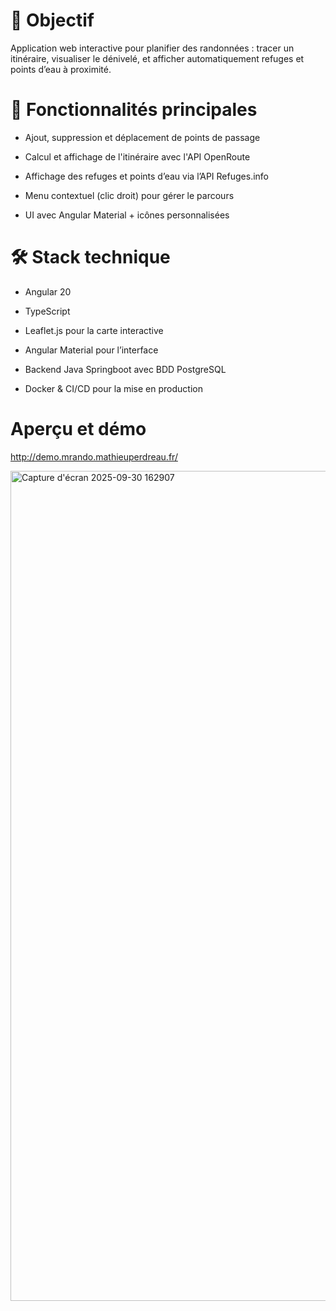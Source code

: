 # 🎯 Objectif

Application web interactive pour planifier des randonnées : tracer un itinéraire, visualiser le dénivelé, et afficher automatiquement refuges et points d’eau à proximité.

# 🚀 Fonctionnalités principales

- Ajout, suppression et déplacement de points de passage

- Calcul et affichage de l'itinéraire avec l'API OpenRoute

- Affichage des refuges et points d’eau via l’API Refuges.info

- Menu contextuel (clic droit) pour gérer le parcours

- UI avec Angular Material + icônes personnalisées

# 🛠️ Stack technique

- Angular 20

- TypeScript

- Leaflet.js pour la carte interactive

- Angular Material pour l’interface

- Backend Java Springboot avec BDD PostgreSQL

- Docker & CI/CD pour la mise en production

# Aperçu et démo

http://demo.mrando.mathieuperdreau.fr/

<img width="2531" height="1328" alt="Capture d'écran 2025-09-30 162907" src="https://github.com/user-attachments/assets/678a5b9a-c4b1-4bd2-b726-854329dcad58" />
